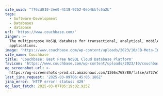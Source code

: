 ```yaml
---
site_uuid: "f76cd810-3ee0-4118-9252-0eb4bbfc6a2b"
tags:
  - Software-Development
  - Databases
  - database
url: 'https://www.couchbase.com/'
zinger: >-
  The multipurpose NoSQL database for transactional, analytical, mobile, and AI
  applications.
image: 'https://www.couchbase.com/wp-content/uploads/2023/10/CB-Meta-Image-1.png'
site_name: Couchbase
title: 'Couchbase: Best Free NoSQL Cloud Database Platform'
favicon: 'https://www.couchbase.com/wp-content/uploads/2023/10/couchbase-favicon.svg'
og_screenshot_url: >-
  https://og-screenshots-prod.s3.amazonaws.com/1366x768/80/false/a727e75d0b18988cebf0dc23ee9780dc390aea0922af149a6fd9cb45b313d957.jpeg
last_jina_request: '2025-03-09T06:45:05.186Z'
jina_error: 'HTTP error! status: 429'
og_last_fetch: 2025-03-07T05:19:02.925Z
---
```


